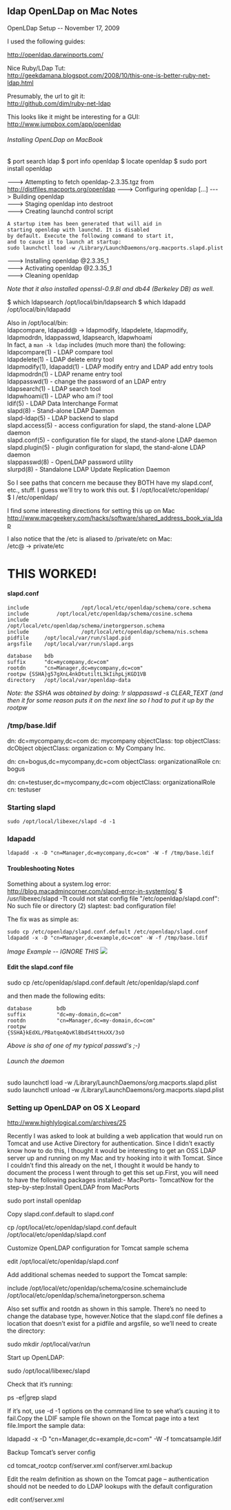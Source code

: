 ldap OpenLDap on Mac Notes
---------------------------

OpenLDap Setup -- November 17, 2009

I used the following guides:

<http://openldap.darwinports.com/><br />

Nice Ruby/LDap Tut:  
<http://geekdamana.blogspot.com/2008/10/this-one-is-better-ruby-net-ldap.html><br />

Presumably, the url to git it:  
<http://github.com/dim/ruby-net-ldap>

This looks like it might be interesting for a GUI:  
<http://www.jumpbox.com/app/openldap><br />

###### Installing OpenLDap on MacBook

$ port search ldap
$ port info openldap
$ locate openldap
$ sudo port install openldap

--->  Attempting to fetch openldap-2.3.35.tgz from http://distfiles.macports.org/openldap
--->  Configuring openldap
[...]
--->  Building openldap  
--->  Staging openldap into destroot  
--->  Creating launchd control script  

    A startup item has been generated that will aid in  
    starting openldap with launchd. It is disabled  
    by default. Execute the following command to start it,  
    and to cause it to launch at startup:  
    sudo launchctl load -w /Library/LaunchDaemons/org.macports.slapd.plist  
--->  Installing openldap @2.3.35_1  
--->  Activating openldap @2.3.35_1   
--->  Cleaning openldap  

*Note that it also installed openssl-0.9.8l and db44 (Berkeley DB) as well.*

$ which ldapsearch
/opt/local/bin/ldapsearch
$ which ldapadd
/opt/local/bin/ldapadd

Also in /opt/local/bin:  
ldapcompare, ldapadd@ -> ldapmodify, ldapdelete, ldapmodify, ldapmodrdn, ldappasswd, ldapsearch, ldapwhoami   
In fact, a `man -k ldap` includes (much more than) the following:  
ldapcompare(1)           - LDAP compare tool  
ldapdelete(1)            - LDAP delete entry tool  
ldapmodify(1), ldapadd(1) - LDAP modify entry and LDAP add entry tools  
ldapmodrdn(1)            - LDAP rename entry tool  
ldappasswd(1)            - change the password of an LDAP entry   
ldapsearch(1)            - LDAP search tool   
ldapwhoami(1)            - LDAP who am i? tool  
ldif(5)                  - LDAP Data Interchange Format  
slapd(8)                 - Stand-alone LDAP Daemon  
slapd-ldap(5)            - LDAP backend to slapd  
slapd.access(5)          - access configuration for slapd, the stand-alone LDAP daemon  
slapd.conf(5)            - configuration file for slapd, the stand-alone LDAP daemon  
slapd.plugin(5)          - plugin configuration for slapd, the stand-alone LDAP daemon  
slappasswd(8)            - OpenLDAP password utility  
slurpd(8)                - Standalone LDAP Update Replication Daemon  


So I see paths that concern me because they BOTH have my slapd.conf, etc., stuff. I guess we'll try to work this out.
$ l /opt/local/etc/openldap/  
$ l /etc/openldap/  

I find some interesting directions for setting this up on Mac
<http://www.macgeekery.com/hacks/software/shared_address_book_via_ldap>

I also notice that the /etc is aliased to /private/etc on Mac:  
/etc@ -> private/etc

# THIS WORKED!  

####  slapd.conf 
    include                 /opt/local/etc/openldap/schema/core.schema
    include			/opt/local/etc/openldap/schema/cosine.schema
    include                 /opt/local/etc/openldap/schema/inetorgperson.schema
    include                 /opt/local/etc/openldap/schema/nis.schema
    pidfile		/opt/local/var/run/slapd.pid
    argsfile	/opt/local/var/run/slapd.args

    database	bdb
    suffix		"dc=mycompany,dc=com"
    rootdn		"cn=Manager,dc=mycompany,dc=com"
    rootpw {SSHA}g57gXnL4nkDtutiltL3kIihpLjKGD1VB
    directory	/opt/local/var/openldap-data

*Note: the SSHA was obtained by doing: !r slappasswd -s CLEAR_TEXT (and then it for some reason puts it on the next line so I had to put it up by the rootpw*

### /tmp/base.ldif

dn: dc=mycompany,dc=com
dc: mycompany
objectClass: top
objectClass: dcObject
objectClass: organization
o: My Company Inc.

dn: cn=bogus,dc=mycompany,dc=com
objectClass: organizationalRole
cn: bogus

dn: cn=testuser,dc=mycompany,dc=com
objectClass: organizationalRole
cn: testuser


### Starting slapd

    sudo /opt/local/libexec/slapd -d -1

### ldapadd
    ldapadd -x -D "cn=Manager,dc=mycompany,dc=com" -W -f /tmp/base.ldif
    

#### Troubleshooting Notes

Something about a system.log error:
<http://blog.macadmincorner.com/slapd-error-in-systemlog/>
    $ /usr/libexec/slapd -Tt
    could not stat config file "/etc/openldap/slapd.conf": No such file or directory (2)
    slaptest: bad configuration file!

The fix was as simple as:

    sudo cp /etc/openldap/slapd.conf.default /etc/openldap/slapd.conf
    ldapadd -x -D "cn=Manager,dc=example,dc=com" -W -f /tmp/base.ldif


_Image Example -- IGNORE THIS_
    <img src="/roblevintennis/my-configs/raw/master/cucumber/google_webrat_mechanize_google_pass_5.png" />


#### Edit the slapd.conf file  

sudo cp /etc/openldap/slapd.conf.default /etc/openldap/slapd.conf

and then made the following edits:

    database        bdb
    suffix          "dc=my-domain,dc=com"
    rootdn          "cn=Manager,dc=my-domain,dc=com"
    rootpw                                                                       
    {SSHA}kEdXL/PBatqeAQvKlBbdS4ttHxXX/3sO                                       


_Above is sha of one of my typical passwd's ;-)_

###### Launch the daemon   
sudo launchctl load -w /Library/LaunchDaemons/org.macports.slapd.plist
sudo launchctl unload -w /Library/LaunchDaemons/org.macports.slapd.plist


### Setting up OpenLDAP on OS X Leopard

<http://www.highlylogical.com/archives/25>


Recently I was asked to look at building a web application that would run on Tomcat and use Active Directory for authentication. Since I didn’t exactly know how to do this, I thought it would be interesting to get an OSS LDAP server up and running on my Mac and try hooking into it with Tomcat. Since I couldn’t find this already on the net, I thought it would be handy to document the process I went through to get this set up.First, you will need to have the following packages installed:- MacPorts- TomcatNow for the step-by-step:Install OpenLDAP from MacPorts

 sudo port install openldap

Copy slapd.conf.default to slapd.conf

cp /opt/local/etc/openldap/slapd.conf.default /opt/local/etc/openldap/slapd.conf

Customize OpenLDAP configuration for Tomcat sample schema

edit /opt/local/etc/openldap/slapd.conf

Add additional schemas needed to support the Tomcat sample:

include		/opt/local/etc/openldap/schema/cosine.schemainclude		/opt/local/etc/openldap/schema/inetorgperson.schema

Also set suffix and rootdn as shown in this sample. There’s no need to change the database type, however.Notice that the slapd.conf file defines a location that doesn’t exist for a pidfile and argsfile, so we’ll need to create the directory:

sudo mkdir /opt/local/var/run

Start up OpenLDAP:

sudo /opt/local/libexec/slapd

Check that it’s running:

ps -ef|grep slapd

If it’s not, use -d -1 options on the command line to see what’s causing it to fail.Copy the LDIF sample file shown on the Tomcat page into a text file.Import the sample data:

 ldapadd -x -D "cn=Manager,dc=example,dc=com" -W -f tomcatsample.ldif

Backup Tomcat’s server config

cd tomcat_rootcp conf/server.xml conf/server.xml.backup

Edit the realm definition as shown on the Tomcat page – authentication should not be needed to do LDAP lookups with the default configuration

edit conf/server.xml


